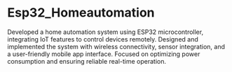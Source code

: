 # Esp32_Homeautomation
Developed a home automation system using ESP32 microcontroller, integrating IoT features to control devices remotely. Designed and implemented the system with wireless connectivity, sensor integration, and a user-friendly mobile app interface. Focused on optimizing power consumption and ensuring reliable real-time operation.
